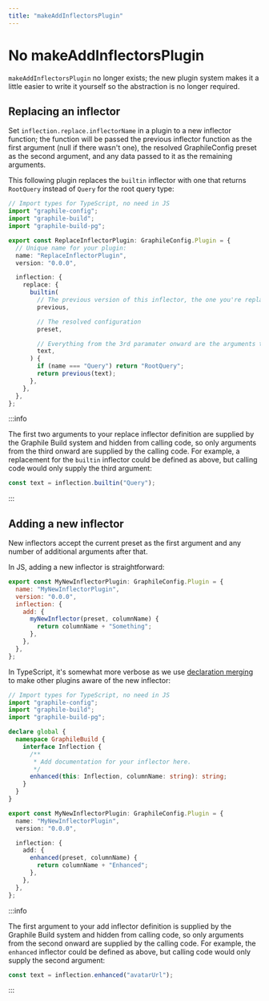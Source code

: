 ```yaml
---
title: "makeAddInflectorsPlugin"
---
```


# No makeAddInflectorsPlugin

`makeAddInflectorsPlugin` no longer exists; the new plugin system makes it a
little easier to write it yourself so the abstraction is no longer required.

## Replacing an inflector

Set `inflection.replace.inflectorName` in a plugin to a new inflector function;
the function will be passed the previous inflector function as the first
argument (null if there wasn't one), the resolved GraphileConfig preset as the
second argument, and any data passed to it as the remaining arguments.

This following plugin replaces the `builtin` inflector with one that returns
`RootQuery` instead of `Query` for the root query type:

```ts
// Import types for TypeScript, no need in JS
import "graphile-config";
import "graphile-build";
import "graphile-build-pg";

export const ReplaceInflectorPlugin: GraphileConfig.Plugin = {
  // Unique name for your plugin:
  name: "ReplaceInflectorPlugin",
  version: "0.0.0",

  inflection: {
    replace: {
      builtin(
        // The previous version of this inflector, the one you're replacing
        previous,

        // The resolved configuration
        preset,

        // Everything from the 3rd paramater onward are the arguments to this inflector
        text,
      ) {
        if (name === "Query") return "RootQuery";
        return previous(text);
      },
    },
  },
};
```

:::info

The first two arguments to your replace inflector definition are supplied by the
Graphile Build system and hidden from calling code, so only arguments from the
third onward are supplied by the calling code. For example, a replacement for
the `builtin` inflector could be defined as above, but calling code would only
supply the third argument:

```js
const text = inflection.builtin("Query");
```

:::

## Adding a new inflector

New inflectors accept the current preset as the first argument and any number of
additional arguments after that.

In JS, adding a new inflector is straightforward:

```js
export const MyNewInflectorPlugin: GraphileConfig.Plugin = {
  name: "MyNewInflectorPlugin",
  version: "0.0.0",
  inflection: {
    add: {
      myNewInflector(preset, columnName) {
        return columnName + "Something";
      },
    },
  },
};
```

In TypeScript, it's somewhat more verbose as we use [declaration merging][] to
make other plugins aware of the new inflector:

```ts
// Import types for TypeScript, no need in JS
import "graphile-config";
import "graphile-build";
import "graphile-build-pg";

declare global {
  namespace GraphileBuild {
    interface Inflection {
      /**
       * Add documentation for your inflector here.
       */
      enhanced(this: Inflection, columnName: string): string;
    }
  }
}

export const MyNewInflectorPlugin: GraphileConfig.Plugin = {
  name: "MyNewInflectorPlugin",
  version: "0.0.0",

  inflection: {
    add: {
      enhanced(preset, columnName) {
        return columnName + "Enhanced";
      },
    },
  },
};
```

:::info

The first argument to your add inflector definition is supplied by the Graphile
Build system and hidden from calling code, so only arguments from the second
onward are supplied by the calling code. For example, the `enhanced` inflector
could be defined as above, but calling code would only supply the second
argument:

```js
const text = inflection.enhanced("avatarUrl");
```

:::

[declaration merging]:
  https://www.typescriptlang.org/docs/handbook/declaration-merging.html

